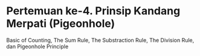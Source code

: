 # Pertemuan ke-4. Prinsip Kandang Merpati (Pigeonhole)

Basic of Counting, The Sum Rule, The Substraction Rule, The Division Rule, dan Pigeonhole Principle
